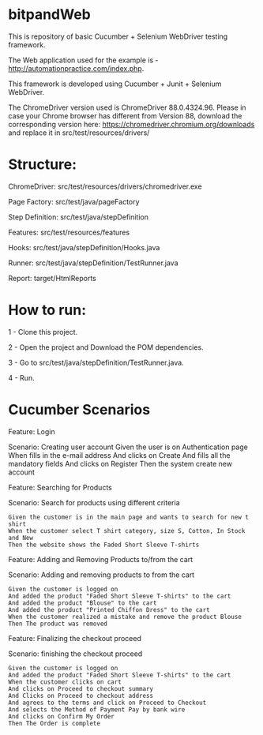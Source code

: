 # bitpandWeb

This is repository of basic Cucumber + Selenium WebDriver testing framework.

The Web application used for the example is - http://automationpractice.com/index.php.

This framework is developed using Cucumber + Junit + Selenium WebDriver.

The ChromeDriver version used is ChromeDriver 88.0.4324.96. Please in case your Chrome browser has different from Version 88, download the corresponding version here: https://chromedriver.chromium.org/downloads and replace it in src/test/resources/drivers/

# Structure:

ChromeDriver: src/test/resources/drivers/chromedriver.exe

Page Factory: src/test/java/pageFactory

Step Definition: src/test/java/stepDefinition

Features: src/test/resources/features

Hooks: src/test/java/stepDefinition/Hooks.java

Runner: src/test/java/stepDefinition/TestRunner.java

Report: target/HtmlReports

# How to run:

1 - Clone this project.

2 - Open the project and Download the POM dependencies.

3 - Go to src/test/java/stepDefinition/TestRunner.java.

4 - Run.




# Cucumber Scenarios

Feature: Login

  Scenario: Creating user account
    Given the user is on Authentication page
    When fills in the e-mail address
    And clicks on Create
    And fills all the mandatory fields
    And clicks on Register
    Then the system create new account

    
 Feature: Searching for Products

  Scenario: Search for products using different criteria
  
    Given the customer is in the main page and wants to search for new t shirt
    When the customer select T shirt category, size S, Cotton, In Stock and New
    Then the website shows the Faded Short Sleeve T-shirts
    
 Feature: Adding and Removing Products to/from the cart

  Scenario: Adding and removing products to from the cart
  
    Given the customer is logged on
    And added the product "Faded Short Sleeve T-shirts" to the cart
    And added the product "Blouse" to the cart
    And added the product "Printed Chiffon Dress" to the cart
    When the customer realized a mistake and remove the product Blouse
    Then The product was removed

 Feature: Finalizing the checkout proceed

  Scenario: finishing the checkout proceed
  
    Given the customer is logged on
    And added the product "Faded Short Sleeve T-shirts" to the cart
    When the customer clicks on cart
    And clicks on Proceed to checkout summary
    And Clicks on Proceed to checkout address
    And agrees to the terms and click on Proceed to Checkout
    And selects the Method of Payment Pay by bank wire
    And clicks on Confirm My Order
    Then The Order is complete

